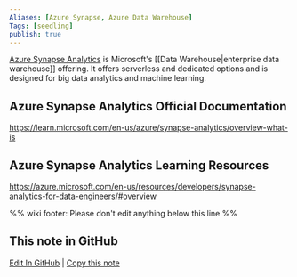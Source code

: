 ```yaml
---
Aliases: [Azure Synapse, Azure Data Warehouse]
Tags: [seedling]
publish: true
---
```


[Azure Synapse Analytics](https://azure.microsoft.com/en-us/products/synapse-analytics/) is Microsoft's [[Data Warehouse|enterprise data warehouse]] offering. It offers serverless and dedicated options and is designed for big data analytics and machine learning.

## Azure Synapse Analytics Official Documentation

https://learn.microsoft.com/en-us/azure/synapse-analytics/overview-what-is

## Azure Synapse Analytics Learning Resources

https://azure.microsoft.com/en-us/resources/developers/synapse-analytics-for-data-engineers/#overview

%% wiki footer: Please don't edit anything below this line %%

## This note in GitHub

<span class="git-footer">[Edit In GitHub](https://github.dev/data-engineering-community/data-engineering-wiki/blob/main/Tools/Azure%20Synapse%20Analytics.md "git-hub-edit-note") | [Copy this note](https://raw.githubusercontent.com/data-engineering-community/data-engineering-wiki/main/Tools/Azure%20Synapse%20Analytics.md "git-hub-copy-note") </span>
